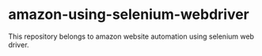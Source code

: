 # amazon-using-selenium-webdriver
This repository belongs to amazon website automation using selenium web driver.
